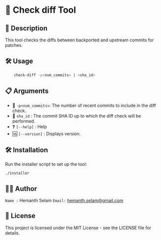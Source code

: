 # 🚀 Check diff Tool

## 📄 Description
This tool checks the diffs between backported and upstream commits for patches.

## 🛠️ Usage
```bash
	check-diff -p<num_commits> | <sha_id>
```

## 📋 Arguments
  * 🐧 `-p<num_commits>`: The number of recent commits to include in the diff check.
  * 🌿 `sha_id`		: The commit SHA ID up to which the diff check will be performed.
  * ❓ `[--help]`	: Help
  * 🆚 `[--version]`	: Displays version.

## 🛠️ Installation
Run the installer script to set up the tool:
```bash
./installer
```

## 👨‍💻 Author
`Name :` Hemanth Selam
`Email:` hemanth.selam@gmail.com

## 📜 License
This project is licensed under the MIT License - see the LICENSE file for details.
